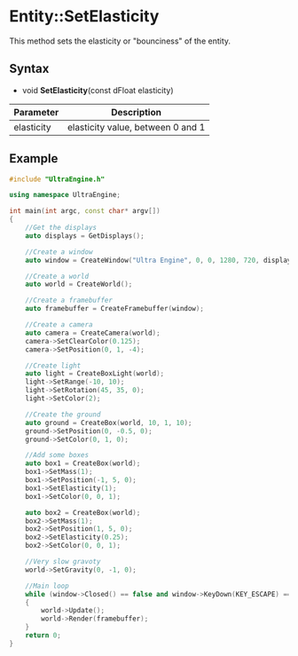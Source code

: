 # Entity::SetElasticity

This method sets the elasticity or "bounciness" of the entity.

## Syntax

- void **SetElasticity**(const dFloat elasticity)

| Parameter | Description |
|---|---|
| elasticity | elasticity value, between 0 and 1 |

## Example

```c++
#include "UltraEngine.h"

using namespace UltraEngine;

int main(int argc, const char* argv[])
{
    //Get the displays
    auto displays = GetDisplays();

    //Create a window
    auto window = CreateWindow("Ultra Engine", 0, 0, 1280, 720, displays[0], WINDOW_CENTER | WINDOW_TITLEBAR);

    //Create a world
    auto world = CreateWorld();

    //Create a framebuffer
    auto framebuffer = CreateFramebuffer(window);

    //Create a camera    
    auto camera = CreateCamera(world);
    camera->SetClearColor(0.125);
    camera->SetPosition(0, 1, -4);

    //Create light
    auto light = CreateBoxLight(world);
    light->SetRange(-10, 10);
    light->SetRotation(45, 35, 0);
    light->SetColor(2);

    //Create the ground
    auto ground = CreateBox(world, 10, 1, 10);
    ground->SetPosition(0, -0.5, 0);
    ground->SetColor(0, 1, 0);

    //Add some boxes
    auto box1 = CreateBox(world);
    box1->SetMass(1);
    box1->SetPosition(-1, 5, 0);
    box1->SetElasticity(1);
    box1->SetColor(0, 0, 1);

    auto box2 = CreateBox(world);
    box2->SetMass(1);
    box2->SetPosition(1, 5, 0);
    box2->SetElasticity(0.25);
    box2->SetColor(0, 0, 1);

    //Very slow gravoty
    world->SetGravity(0, -1, 0);

    //Main loop
    while (window->Closed() == false and window->KeyDown(KEY_ESCAPE) == false)
    {
        world->Update();
        world->Render(framebuffer);
    }
    return 0;
}
```
